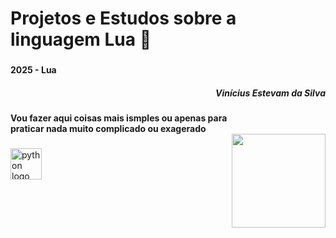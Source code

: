 
###

<br clear="both">

<h1 align="left">Projetos e Estudos sobre a linguagem Lua 🌙
<br clear="both">

###

<h4 align="left"> 2025 - Lua
<h5 align="right">Vinícius Estevam da Silva
<h4 align="left">Vou fazer aqui coisas mais ismples ou apenas para<br> praticar nada muito complicado ou exagerado
  
<br clear="both">

<img align="right" height="150" src="https://user-images.githubusercontent.com/74038190/212284087-bbe7e430-757e-4901-90bf-4cd2ce3e1852.gif"  />

###

<div align="left">
  <img src="https://user-images.githubusercontent.com/74038190/212257472-08e52665-c503-4bd9-aa20-f5a4dae769b5.gif" height="50" alt="python logo"  />
  <img width="40" />
<div/>

  ###
